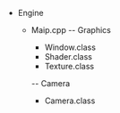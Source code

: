 - Engine
  - Maip.cpp
    -- Graphics
      - Window.class
      - Shader.class
      - Texture.class
      
    -- Camera
      - Camera.class
      
   
